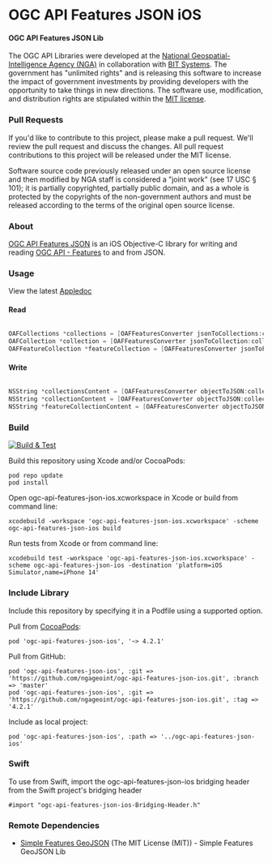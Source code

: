 # OGC API Features JSON iOS

#### OGC API Features JSON Lib ####

The OGC API Libraries were developed at the [National Geospatial-Intelligence Agency (NGA)](http://www.nga.mil/) in collaboration with [BIT Systems](https://www.caci.com/bit-systems/). The government has "unlimited rights" and is releasing this software to increase the impact of government investments by providing developers with the opportunity to take things in new directions. The software use, modification, and distribution rights are stipulated within the [MIT license](http://choosealicense.com/licenses/mit/).

### Pull Requests ###
If you'd like to contribute to this project, please make a pull request. We'll review the pull request and discuss the changes. All pull request contributions to this project will be released under the MIT license.

Software source code previously released under an open source license and then modified by NGA staff is considered a "joint work" (see 17 USC § 101); it is partially copyrighted, partially public domain, and as a whole is protected by the copyrights of the non-government authors and must be released according to the terms of the original open source license.

### About ###

[OGC API Features JSON](http://ngageoint.github.io/ogc-api-features-json-ios/) is an iOS Objective-C library for writing and reading [OGC API - Features](https://github.com/opengeospatial/WFS_FES) to and from JSON.

### Usage ###

View the latest [Appledoc](http://ngageoint.github.io/ogc-api-features-json-ios/docs/api/)

#### Read ####

```objectivec

OAFCollections *collections = [OAFFeaturesConverter jsonToCollections:collectionsContent];
OAFCollection *collection = [OAFFeaturesConverter jsonToCollection:collectionContent];
OAFFeatureCollection *featureCollection = [OAFFeaturesConverter jsonToFeatureCollection:featureCollectionContent];

```

#### Write ####

```objectivec

NSString *collectionsContent = [OAFFeaturesConverter objectToJSON:collections];
NSString *collectionContent = [OAFFeaturesConverter objectToJSON:collection];
NSString *featureCollectionContent = [OAFFeaturesConverter objectToJSON:featureCollection];

```

### Build ###

[![Build & Test](https://github.com/ngageoint/ogc-api-features-json-ios/workflows/Build%20&%20Test/badge.svg)](https://github.com/ngageoint/ogc-api-features-json-ios/actions/workflows/build-test.yml)

Build this repository using Xcode and/or CocoaPods:

    pod repo update
    pod install

Open ogc-api-features-json-ios.xcworkspace in Xcode or build from command line:

    xcodebuild -workspace 'ogc-api-features-json-ios.xcworkspace' -scheme ogc-api-features-json-ios build

Run tests from Xcode or from command line:

    xcodebuild test -workspace 'ogc-api-features-json-ios.xcworkspace' -scheme ogc-api-features-json-ios -destination 'platform=iOS Simulator,name=iPhone 14'

### Include Library ###

Include this repository by specifying it in a Podfile using a supported option.

Pull from [CocoaPods](https://cocoapods.org/pods/ogc-api-features-json-ios):

    pod 'ogc-api-features-json-ios', '~> 4.2.1'

Pull from GitHub:

    pod 'ogc-api-features-json-ios', :git => 'https://github.com/ngageoint/ogc-api-features-json-ios.git', :branch => 'master'
    pod 'ogc-api-features-json-ios', :git => 'https://github.com/ngageoint/ogc-api-features-json-ios.git', :tag => '4.2.1'

Include as local project:

    pod 'ogc-api-features-json-ios', :path => '../ogc-api-features-json-ios'

### Swift ###

To use from Swift, import the ogc-api-features-json-ios bridging header from the Swift project's bridging header

    #import "ogc-api-features-json-ios-Bridging-Header.h"

### Remote Dependencies ###

* [Simple Features GeoJSON](https://github.com/ngageoint/simple-features-geojson-ios) (The MIT License (MIT)) - Simple Features GeoJSON Lib
